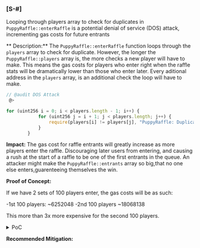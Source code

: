 ### [S-#] 
Looping through players array to check for duplicates in `PuppyRaffle::enterRaffle` is a potential denial of service (DOS) attack, incrementing gas costs for future entrants


** Description:** The `PuppyRaffle::enterRaffle` function loops through the `players` array to check for duplicate. 
However, the longer the `PuppyRaffle::players` array is, the more checks a new player will have to make. 
This means the gas costs for players who enter right when the raffle stats will be dramatically lower than those who enter later.
Every aditional address in the `players` array, is an additional check the loop will have to make.

```javascript
// @audit DOS Attack
 @>  

for (uint256 i = 0; i < players.length - 1; i++) {
            for (uint256 j = i + 1; j < players.length; j++) {
                require(players[i] != players[j], "PuppyRaffle: Duplicate player");
            }
        }

```

**Impact:** The gas cost for raffle entrants will greatly increase as more players enter the raffle.
Discouraging later users from entering, and causing a rush at the start of a raffle to be one of the first entrants in the queue.
An attacker might make the `PuppyRaffle::entrants` array so big,that no one else enters,guarenteeing themselves the win.

**Proof of Concept:**

If we have 2 sets of 100 players enter, the gas costs will be as such:

-1st 100 players: ~6252048
-2nd 100 players ~18068138

This more than 3x more expensive for the second 100 players.

<details>
    <summary>PoC</summary>
    place the following test into `PuppyRaffleTest.t.sol`.

    ```Javascript
     function test_denialOfService() public {
        // address[] memory players = new address[](1);
        // players[0] = playerOne;
        // puppyRaffle.enterRaffle{value: entranceFee}(players);
        // assertEq(puppyRaffle.players(0), playerOne);

        vm.txGasPrice(1);
        uint256 playersNum = 100;
        address[] memory players = new address[](playersNum);
        for(uint256 i = 0; i < playersNum; i++) {
            players[i] = address(i);
        }
        uint256 gasStart = gasleft();
        puppyRaffle.enterRaffle{value: entranceFee * players.length}(players);
        uint256 gasEnd = gasleft();

        uint256 gasUsedFirst = (gasStart - gasEnd)*tx.gasprice;
        console.log("Gas cost of the first 100 players:", gasUsedFirst);

        // now for 2nd 100 players
        address[] memory players2 = new address[](playersNum);
        for(uint256 i=0; i<playersNum; i++) {
            players2[i] = address(i+playersNum);
        }
        uint256 gasStart2 = gasleft();
        puppyRaffle.enterRaffle{value: entranceFee * players2.length}(players2);
        uint256 gasEnd2 = gasleft();
        uint256 gasUsed2 = (gasStart2 - gasEnd2)*tx.gasprice;
        console.log("Gas cost of the second 100 players:", gasUsed2);

        assert(gasUsedFirst < gasUsed2);
    }
    
    ```
</details>


**Recommended Mitigation:**
